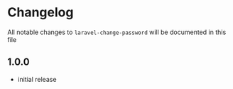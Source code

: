 # Changelog

All notable changes to `laravel-change-password` will be documented in this file

## 1.0.0

- initial release
